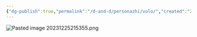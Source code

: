 ```yaml
---
{"dg-publish":true,"permalink":"/d-and-d/personazhi/volo/","created":"2024-02-19T19:15:28.799+03:00","updated":"2023-12-26T14:50:33.821+03:00"}
---
```




![Pasted image 20231225215355.png](/img/user/img/Pasted%20image%2020231225215355.png)
